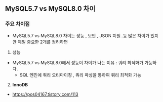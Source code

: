 ## MySQL5.7 vs MySQL8.0 차이

### 주요 차이점
- MySQL5.7 vs MySQL8.0 차이는 성능 , 보안 , JSON 지원..등 많은 차이가 있지만 제일 중요한 2개를 정리하면

1. 성능
- MySQL5.7 vs MySQL8.0에서 성능이 차이가 나는 이유 : 쿼리 최적화가 가능하다.
  - SQL 엔진에 쿼리 오티마이징 , 쿼리 파싱을 통하여 쿼리 최적화 가능

2. **InnoDB**
-  https://pos04167.tistory.com/113


